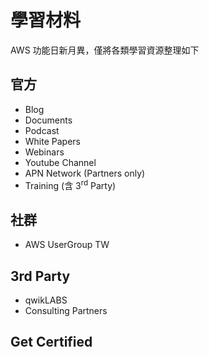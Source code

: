 # 學習材料

AWS 功能日新月異，僅將各類學習資源整理如下

## 官方

* Blog
* Documents
* Podcast
* White Papers
* Webinars
* Youtube Channel
* APN Network (Partners only)
* Training (含 3<sup>rd</sup> Party)

## 社群

* AWS UserGroup TW
	
## 3rd Party
	
* qwikLABS
* Consulting Partners

## Get Certified
	

